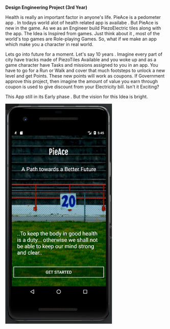 <b> Design Engineering Project (3rd Year)</b>

Health is really an important factor in anyone's life. PieAce is a pedometer app . In todays world alot of health related app is availabe . But PieAce is new in the game. As we as an Engineer build PiezoElectric tiles along with the app. The Idea is Inspired from games. Just think about it , most of the world's top games are Role-playing Games. So, what if we make an app which make you a character in real world.
  
  Lets go into future for a moment. Let's say 10 years . Imagine every part of city have tracks made of PiezoTiles Available and you woke up and as a game character have Tasks and missions assigned to you in an app. You have to go for a Run or Walk and cover that much footsteps to unlock a new level and get Points. These new points will work as coupons. If Government approve this project, then imagine the amount of value you earn through coupon is used to give discount from your Electricity bill. Isn't it Exciting? 
  
This App still in its Early phase . But the vision for this Idea is bright.



![App image](https://raw.githubusercontent.com/Aizen741/PieAce/master/App/images/Screenshot%20from%202019-12-13%2005-45-24.png)



